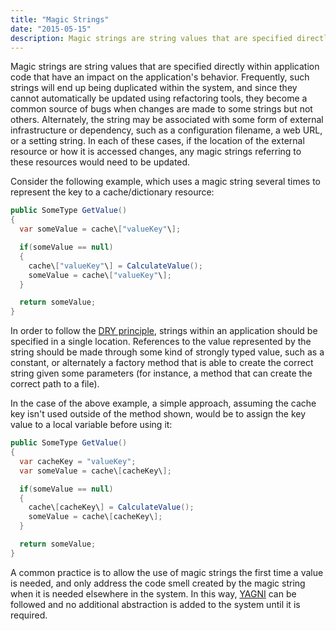 ```yaml
---
title: "Magic Strings"
date: "2015-05-15"
description: Magic strings are string values that are specified directly within application code that have an impact on the application's behavior.
---
```


Magic strings are string values that are specified directly within application code that have an impact on the application's behavior. Frequently, such strings will end up being duplicated within the system, and since they cannot automatically be updated using refactoring tools, they become a common source of bugs when changes are made to some strings but not others. Alternately, the string may be associated with some form of external infrastructure or dependency, such as a configuration filename, a web URL, or a setting string. In each of these cases, if the location of the external resource or how it is accessed changes, any magic strings referring to these resources would need to be updated.

Consider the following example, which uses a magic string several times to represent the key to a cache/dictionary resource:

```java
public SomeType GetValue()
{
  var someValue = cache\["valueKey"\];

  if(someValue == null)
  {
    cache\["valueKey"\] = CalculateValue();
    someValue = cache\["valueKey"\];
  }

  return someValue;
}
```

In order to follow the [DRY principle](/don-t-repeat-yourself/), strings within an application should be specified in a single location. References to the value represented by the string should be made through some kind of strongly typed value, such as a constant, or alternately a factory method that is able to create the correct string given some parameters (for instance, a method that can create the correct path to a file).

In the case of the above example, a simple approach, assuming the cache key isn't used outside of the method shown, would be to assign the key value to a local variable before using it:

```java
public SomeType GetValue()
{
  var cacheKey = "valueKey";
  var someValue = cache\[cacheKey\];

  if(someValue == null)
  {
    cache\[cacheKey\] = CalculateValue();
    someValue = cache\[cacheKey\];
  }

  return someValue;
}
```

A common practice is to allow the use of magic strings the first time a value is needed, and only address the code smell created by the magic string when it is needed elsewhere in the system. In this way, [YAGNI](/yagni/) can be followed and no additional abstraction is added to the system until it is required.
